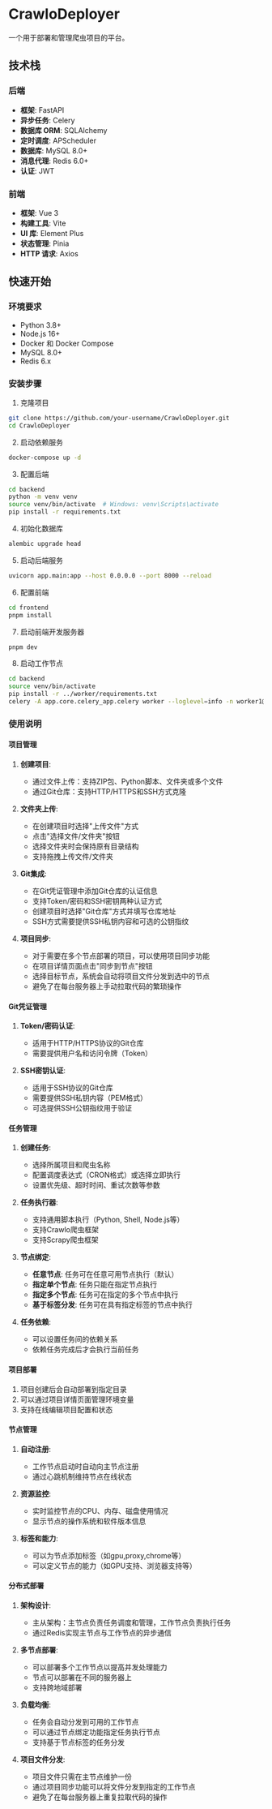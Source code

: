 # CrawloDeployer

一个用于部署和管理爬虫项目的平台。

## 技术栈

### 后端
- **框架**: FastAPI
- **异步任务**: Celery
- **数据库 ORM**: SQLAlchemy
- **定时调度**: APScheduler
- **数据库**: MySQL 8.0+
- **消息代理**: Redis 6.0+
- **认证**: JWT

### 前端
- **框架**: Vue 3
- **构建工具**: Vite
- **UI 库**: Element Plus
- **状态管理**: Pinia
- **HTTP 请求**: Axios

## 快速开始

### 环境要求
- Python 3.8+
- Node.js 16+
- Docker 和 Docker Compose
- MySQL 8.0+
- Redis 6.x

### 安装步骤

1. 克隆项目
```bash
git clone https://github.com/your-username/CrawloDeployer.git
cd CrawloDeployer
```

2. 启动依赖服务
```bash
docker-compose up -d
```

3. 配置后端
```bash
cd backend
python -m venv venv
source venv/bin/activate  # Windows: venv\Scripts\activate
pip install -r requirements.txt
```

4. 初始化数据库
```bash
alembic upgrade head
```

5. 启动后端服务
```bash
uvicorn app.main:app --host 0.0.0.0 --port 8000 --reload
```

6. 配置前端
```bash
cd frontend
pnpm install
```

7. 启动前端开发服务器
```bash
pnpm dev
```

8. 启动工作节点
```bash
cd backend
source venv/bin/activate
pip install -r ../worker/requirements.txt
celery -A app.core.celery_app.celery worker --loglevel=info -n worker1@%h
```

### 使用说明

#### 项目管理
1. **创建项目**:
   - 通过文件上传：支持ZIP包、Python脚本、文件夹或多个文件
   - 通过Git仓库：支持HTTP/HTTPS和SSH方式克隆

2. **文件夹上传**:
   - 在创建项目时选择"上传文件"方式
   - 点击"选择文件/文件夹"按钮
   - 选择文件夹时会保持原有目录结构
   - 支持拖拽上传文件/文件夹

3. **Git集成**:
   - 在Git凭证管理中添加Git仓库的认证信息
   - 支持Token/密码和SSH密钥两种认证方式
   - 创建项目时选择"Git仓库"方式并填写仓库地址
   - SSH方式需要提供SSH私钥内容和可选的公钥指纹

4. **项目同步**:
   - 对于需要在多个节点部署的项目，可以使用项目同步功能
   - 在项目详情页面点击"同步到节点"按钮
   - 选择目标节点，系统会自动将项目文件分发到选中的节点
   - 避免了在每台服务器上手动拉取代码的繁琐操作

#### Git凭证管理
1. **Token/密码认证**:
   - 适用于HTTP/HTTPS协议的Git仓库
   - 需要提供用户名和访问令牌（Token）

2. **SSH密钥认证**:
   - 适用于SSH协议的Git仓库
   - 需要提供SSH私钥内容（PEM格式）
   - 可选提供SSH公钥指纹用于验证

#### 任务管理
1. **创建任务**:
   - 选择所属项目和爬虫名称
   - 配置调度表达式（CRON格式）或选择立即执行
   - 设置优先级、超时时间、重试次数等参数

2. **任务执行器**:
   - 支持通用脚本执行（Python, Shell, Node.js等）
   - 支持Crawlo爬虫框架
   - 支持Scrapy爬虫框架

3. **节点绑定**:
   - **任意节点**: 任务可在任意可用节点执行（默认）
   - **指定单个节点**: 任务只能在指定节点执行
   - **指定多个节点**: 任务可在指定的多个节点中执行
   - **基于标签分发**: 任务可在具有指定标签的节点中执行

4. **任务依赖**:
   - 可以设置任务间的依赖关系
   - 依赖任务完成后才会执行当前任务

#### 项目部署
1. 项目创建后会自动部署到指定目录
2. 可以通过项目详情页面管理环境变量
3. 支持在线编辑项目配置和状态

#### 节点管理
1. **自动注册**:
   - 工作节点启动时自动向主节点注册
   - 通过心跳机制维持节点在线状态

2. **资源监控**:
   - 实时监控节点的CPU、内存、磁盘使用情况
   - 显示节点的操作系统和软件版本信息

3. **标签和能力**:
   - 可以为节点添加标签（如gpu,proxy,chrome等）
   - 可以定义节点的能力（如GPU支持、浏览器支持等）

#### 分布式部署
1. **架构设计**:
   - 主从架构：主节点负责任务调度和管理，工作节点负责执行任务
   - 通过Redis实现主节点与工作节点的异步通信

2. **多节点部署**:
   - 可以部署多个工作节点以提高并发处理能力
   - 节点可以部署在不同的服务器上
   - 支持跨地域部署

3. **负载均衡**:
   - 任务会自动分发到可用的工作节点
   - 可以通过节点绑定功能指定任务执行节点
   - 支持基于节点标签的任务分发

4. **项目文件分发**:
   - 项目文件只需在主节点维护一份
   - 通过项目同步功能可以将文件分发到指定的工作节点
   - 避免了在每台服务器上重复拉取代码的操作